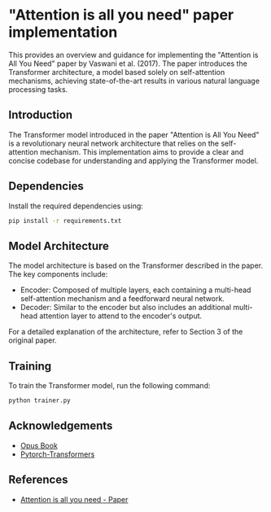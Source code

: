 # "Attention is all you need" paper implementation
  This provides an overview and guidance for implementing the "Attention is All You Need" paper by Vaswani et al. (2017). The paper introduces the Transformer architecture, a model based solely on self-attention mechanisms, achieving state-of-the-art results in various natural language processing tasks.

## Introduction
  The Transformer model introduced in the paper "Attention is All You Need" is a revolutionary neural network architecture that relies on the self-attention mechanism. This implementation aims to provide a clear and concise codebase for understanding and applying the Transformer model.

## Dependencies
  Install the required dependencies using:
  ```bash
  pip install -r requirements.txt
  ```

## Model Architecture
  The model architecture is based on the Transformer described in the paper. The key components include:
  - Encoder: Composed of multiple layers, each containing a multi-head self-attention mechanism and a feedforward neural network.
  - Decoder: Similar to the encoder but also includes an additional multi-head attention layer to attend to the encoder's output.

  For a detailed explanation of the architecture, refer to Section 3 of the original paper.

## Training
  To train the Transformer model, run the following command:
  ```bash
  python trainer.py
  ```
## Acknowledgements
 - [Opus Book](https://huggingface.co/datasets/opus_books)
 - [Pytorch-Transformers](https://github.com/hkproj/pytorch-transformer)

## References
 - [Attention is all you need - Paper](https://arxiv.org/abs/1706.03762)
